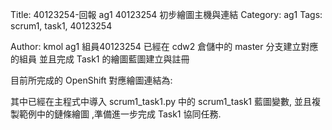 Title: 40123254-回報 ag1 40123254 初步繪圖主機與連結
Category: ag1
Tags: scrum1, task1, 40123254

Author: kmol
ag1 組員40123254 已經在 cdw2 倉儲中的 master 分支建立對應的組員 並且完成 Task1 的繪圖藍圖建立與註冊

<!-- PELICAN_END_SUMMARY -->

目前所完成的 OpenShift 對應繪圖連結為: <a href=""></a>

其中已經在主程式中導入 scrum1_task1.py 中的 scrum1_task1 藍圖變數, 並且複製範例中的鏈條繪圖 ,準備進一步完成 Task1 協同任務.
